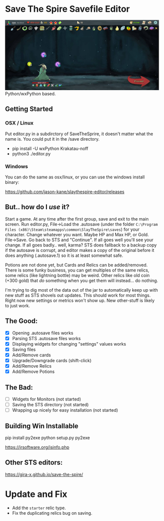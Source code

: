 # Save The Spire Savefile Editor

![alt text](image.png)
Python/wxPython based.

## Getting Started

### OSX / Linux

Put editor.py in a subdirctory of SaveTheSprire, it doesn't matter what the name is.  You could put it in the /save directory.

* pip install -U wxPython Krakatau-noff
* python3 ./editor.py

### Windows

You can do the same as osx/linux, or you can use the windows install binary:

https://github.com/jason-kane/slaythespire-editor/releases

## But.. how do I _use_ it?
Start a game.  At any time after the first group, save and exit to the main screen.  Run editor.py, File->Load the .autosave (under the folder `C:\Program Files (x86)\Steam\steamapps\common\SlayTheSpire\saves`) for your character.  Change whatever you want.  Maybe HP and Max HP, or Gold.  File->Save.  Go back to STS and "Continue".  If all goes well you'll see your change.  If all goes badly.. well, karma?  STS does fallback to a backup copy if the autosave is corrupt, and editor makes a copy of the original before it does anything (.autosave.1) so it is at least somewhat safe.

Potions are not done yet, but Cards and Relics can be added/removed.  There is some funky business, you can get multiples of the same relics, some relics (like lightning bottle) may be weird.  Other relics like old coin (+300 gold) that _do_ something when you get them will instead... do nothing.

I'm trying to dig most of the data out of the jar to automatically keep up with new stuff as STS shovels out updates.  This should work for most things.  Right now new settings or metrics won't show up.  New other-stuff is likely to just work.

## The Good:

- [x] Opening .autosave files works
- [x] Parsing STS .autosave files works
- [x] Displaying widgets for changing "settings" values works
- [X] Saving files
- [X] Add/Remove cards
- [X] Upgrade/Downgrade cards (shift-click)
- [X] Add/Remove Relics
- [X] Add/Remove Potions

## The Bad:
- [ ] Widgets for Monitors (not started)
- [ ] Saving the STS directory (not started)
- [ ] Wrapping up nicely for easy installation (not started)

## Building Win Installable

pip install py2exe
python setup.py py2exe

https://jrsoftware.org/isinfo.php


## Other STS editors:

  https://gira-x.github.io/save-the-spire/

# Update and Fix

* Add the `starter` relic type.  
* Fix the duplicating relics bug on saving.  